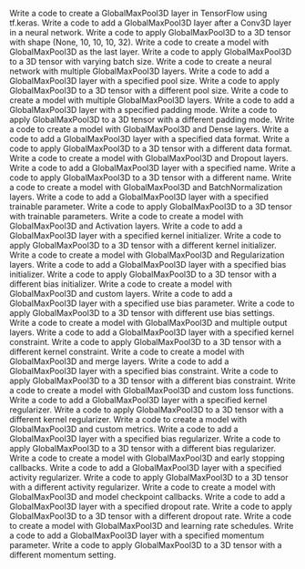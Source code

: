 Write a code to create a GlobalMaxPool3D layer in TensorFlow using tf.keras.
Write a code to add a GlobalMaxPool3D layer after a Conv3D layer in a neural network.
Write a code to apply GlobalMaxPool3D to a 3D tensor with shape (None, 10, 10, 10, 32).
Write a code to create a model with GlobalMaxPool3D as the last layer.
Write a code to apply GlobalMaxPool3D to a 3D tensor with varying batch size.
Write a code to create a neural network with multiple GlobalMaxPool3D layers.
Write a code to add a GlobalMaxPool3D layer with a specified pool size.
Write a code to apply GlobalMaxPool3D to a 3D tensor with a different pool size.
Write a code to create a model with multiple GlobalMaxPool3D layers.
Write a code to add a GlobalMaxPool3D layer with a specified padding mode.
Write a code to apply GlobalMaxPool3D to a 3D tensor with a different padding mode.
Write a code to create a model with GlobalMaxPool3D and Dense layers.
Write a code to add a GlobalMaxPool3D layer with a specified data format.
Write a code to apply GlobalMaxPool3D to a 3D tensor with a different data format.
Write a code to create a model with GlobalMaxPool3D and Dropout layers.
Write a code to add a GlobalMaxPool3D layer with a specified name.
Write a code to apply GlobalMaxPool3D to a 3D tensor with a different name.
Write a code to create a model with GlobalMaxPool3D and BatchNormalization layers.
Write a code to add a GlobalMaxPool3D layer with a specified trainable parameter.
Write a code to apply GlobalMaxPool3D to a 3D tensor with trainable parameters.
Write a code to create a model with GlobalMaxPool3D and Activation layers.
Write a code to add a GlobalMaxPool3D layer with a specified kernel initializer.
Write a code to apply GlobalMaxPool3D to a 3D tensor with a different kernel initializer.
Write a code to create a model with GlobalMaxPool3D and Regularization layers.
Write a code to add a GlobalMaxPool3D layer with a specified bias initializer.
Write a code to apply GlobalMaxPool3D to a 3D tensor with a different bias initializer.
Write a code to create a model with GlobalMaxPool3D and custom layers.
Write a code to add a GlobalMaxPool3D layer with a specified use bias parameter.
Write a code to apply GlobalMaxPool3D to a 3D tensor with different use bias settings.
Write a code to create a model with GlobalMaxPool3D and multiple output layers.
Write a code to add a GlobalMaxPool3D layer with a specified kernel constraint.
Write a code to apply GlobalMaxPool3D to a 3D tensor with a different kernel constraint.
Write a code to create a model with GlobalMaxPool3D and merge layers.
Write a code to add a GlobalMaxPool3D layer with a specified bias constraint.
Write a code to apply GlobalMaxPool3D to a 3D tensor with a different bias constraint.
Write a code to create a model with GlobalMaxPool3D and custom loss functions.
Write a code to add a GlobalMaxPool3D layer with a specified kernel regularizer.
Write a code to apply GlobalMaxPool3D to a 3D tensor with a different kernel regularizer.
Write a code to create a model with GlobalMaxPool3D and custom metrics.
Write a code to add a GlobalMaxPool3D layer with a specified bias regularizer.
Write a code to apply GlobalMaxPool3D to a 3D tensor with a different bias regularizer.
Write a code to create a model with GlobalMaxPool3D and early stopping callbacks.
Write a code to add a GlobalMaxPool3D layer with a specified activity regularizer.
Write a code to apply GlobalMaxPool3D to a 3D tensor with a different activity regularizer.
Write a code to create a model with GlobalMaxPool3D and model checkpoint callbacks.
Write a code to add a GlobalMaxPool3D layer with a specified dropout rate.
Write a code to apply GlobalMaxPool3D to a 3D tensor with a different dropout rate.
Write a code to create a model with GlobalMaxPool3D and learning rate schedules.
Write a code to add a GlobalMaxPool3D layer with a specified momentum parameter.
Write a code to apply GlobalMaxPool3D to a 3D tensor with a different momentum setting.